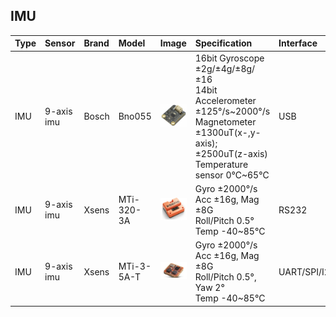 ## IMU

| Type | Sensor | Brand | Model | Image | Specification | Interface | Info | Note |
| :--- | :--- | :--- | :--- | :--- | :--- | :--- | :--- | :--- |
| IMU | 9-axis imu | Bosch | Bno055 | ![Bosch Bno055](../img/200px-ROS2_Suite_Bosch-Bno055.jpg) | 16bit Gyroscope ±2g/±4g/±8g/±16<br>14bit Accelerometer ±125°/s~2000°/s<br>Magnetometer ±1300uT(x-,y-axis);±2500uT(z-axis)<br>Temperature sensor 0℃~65℃ | USB | [Official website](https://www.bosch-sensortec.com/products/smart-sensors/bno055/)<br>[Unofficial github](https://github.com/flynneva/bno055) |  |
| IMU | 9-axis imu | Xsens | MTi-320-3A | ![Xsens MTi-320-3A](../img/ROS2_Suite_Xsens-MTi-320-3A.png) | Gyro ±2000°/s<br>Acc ±16g, Mag ±8G<br>Roll/Pitch 0.5°<br>Temp -40~85°C | RS232 | [Official website](https://www.movella.com/products/sensor-modules/xsens-mti-320)<br>[official github](https://github.com/xsenssupport/Xsens_MTi_ROS_Driver_and_Ntrip_Client/tree/ros2) |  |
| IMU | 9-axis imu | Xsens | MTi-3-5A-T | ![Xsens MTi-3-5A-T](../img/ROS2_Suite_Xsens-MTi-3-5A-T.png) | Gyro ±2000°/s<br>Acc ±16g, Mag ±8G<br>Roll/Pitch 0.5°, Yaw 2°<br>Temp -40~85°C | UART/SPI/I2C | [Official website](https://www.movella.com/products/sensor-modules/xsens-mti-3-ahrs)<br>[official github](https://github.com/xsenssupport/Xsens_MTi_ROS_Driver_and_Ntrip_Client/tree/ros2) |  |
